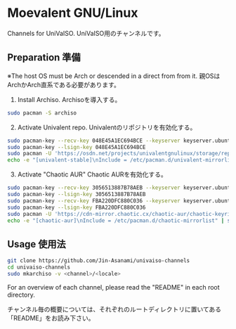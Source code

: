 # Moevalent GNU/Linux
Channels for UniVaISO. UniVaISO用のチャンネルです。

## Preparation 準備
※The host OS must be Arch or descended in a direct from from it. 親OSはArchかArch直系である必要があります。

1. Install Archiso. Archisoを導入する。
```bash
sudo pacman -S archiso
```

2. Activate Univalent repo. Univalentのリポジトリを有効化する。
```bash
sudo pacman-key --recv-key 048E45A1EC694BCE --keyserver keyserver.ubuntu.com
sudo pacman-key --lsign-key 048E45A1EC694BCE
sudo pacman -U 'https://osdn.net/projects/univalentgnulinux/storage/repo/univalent-signed/univalent-keyring-20221215-1-any.pkg.tar.zst' 'https://osdn.net/projects/univalentgnulinux/storage/repo/univalent-signed/univalent-mirrorlist-20221215-1-any.pkg.tar.zst'
echo -e "[univalent-stable]\nInclude = /etc/pacman.d/univalent-mirrorlist]" | sudo tee -a /etc/pacman.conf
```

3. Activate "Chaotic AUR" Chaotic AURを有効化する。
```bash
sudo pacman-key --recv-key 3056513887B78AEB --keyserver keyserver.ubuntu.com
sudo pacman-key --lsign-key 3056513887B78AEB
sudo pacman-key --recv-key FBA220DFC880C036 --keyserver keyserver.ubuntu.com
sudo pacman-key --lsign-key FBA220DFC880C036
sudo pacman -U 'https://cdn-mirror.chaotic.cx/chaotic-aur/chaotic-keyring.pkg.tar.zst' 'https://cdn-mirror.chaotic.cx/chaotic-aur/chaotic-mirrorlist.pkg.tar.zst'
echo -e "[chaotic-aur]\nInclude = /etc/pacman.d/chaotic-mirrorlist" | sudo tee -a /etc/pacman.conf
```

## Usage 使用法
```bash
git clone https://github.com/Jin-Asanami/univaiso-channels
cd univaiso-channels
sudo mkarchiso -v <channel>/<locale>
```
For an overview of each channel, please read the "README" in each root directory.

チャンネル毎の概要については、それぞれのルートディレクトリに置いてある「README」をお読み下さい。
